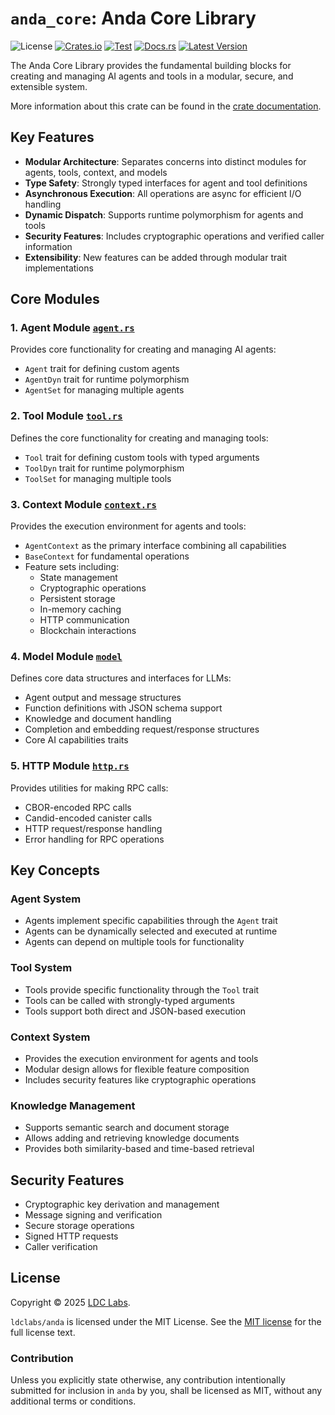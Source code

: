 # `anda_core`: Anda Core Library

![License](https://img.shields.io/crates/l/anda_core.svg)
[![Crates.io](https://img.shields.io/crates/d/anda_core.svg)](https://crates.io/crates/anda_core)
[![Test](https://github.com/ldclabs/anda/actions/workflows/test.yml/badge.svg)](https://github.com/ldclabs/anda/actions/workflows/test.yml)
[![Docs.rs](https://docs.rs/anda_core/badge.svg)](https://docs.rs/anda_core)
[![Latest Version](https://img.shields.io/crates/v/anda_core.svg)](https://crates.io/crates/anda_core)

The Anda Core Library provides the fundamental building blocks for creating and managing AI agents and tools in a modular, secure, and extensible system.

More information about this crate can be found in the [crate documentation][docs].

## Key Features

- **Modular Architecture**: Separates concerns into distinct modules for agents, tools, context, and models
- **Type Safety**: Strongly typed interfaces for agent and tool definitions
- **Asynchronous Execution**: All operations are async for efficient I/O handling
- **Dynamic Dispatch**: Supports runtime polymorphism for agents and tools
- **Security Features**: Includes cryptographic operations and verified caller information
- **Extensibility**: New features can be added through modular trait implementations

## Core Modules

### 1. Agent Module [`agent.rs`](https://github.com/ldclabs/anda/blob/main/anda_core/src/agent.rs)
Provides core functionality for creating and managing AI agents:
- `Agent` trait for defining custom agents
- `AgentDyn` trait for runtime polymorphism
- `AgentSet` for managing multiple agents

### 2. Tool Module [`tool.rs`](https://github.com/ldclabs/anda/blob/main/anda_core/src/tool.rs)
Defines the core functionality for creating and managing tools:
- `Tool` trait for defining custom tools with typed arguments
- `ToolDyn` trait for runtime polymorphism
- `ToolSet` for managing multiple tools

### 3. Context Module [`context.rs`](https://github.com/ldclabs/anda/blob/main/anda_core/src/context.rs)
Provides the execution environment for agents and tools:
- `AgentContext` as the primary interface combining all capabilities
- `BaseContext` for fundamental operations
- Feature sets including:
  - State management
  - Cryptographic operations
  - Persistent storage
  - In-memory caching
  - HTTP communication
  - Blockchain interactions

### 4. Model Module [`model`](https://github.com/ldclabs/anda/blob/main/anda_core/src/model/mod.rs)
Defines core data structures and interfaces for LLMs:
- Agent output and message structures
- Function definitions with JSON schema support
- Knowledge and document handling
- Completion and embedding request/response structures
- Core AI capabilities traits

### 5. HTTP Module [`http.rs`](https://github.com/ldclabs/anda/blob/main/anda_core/src/http.rs)
Provides utilities for making RPC calls:
- CBOR-encoded RPC calls
- Candid-encoded canister calls
- HTTP request/response handling
- Error handling for RPC operations

## Key Concepts

### Agent System
- Agents implement specific capabilities through the `Agent` trait
- Agents can be dynamically selected and executed at runtime
- Agents can depend on multiple tools for functionality

### Tool System
- Tools provide specific functionality through the `Tool` trait
- Tools can be called with strongly-typed arguments
- Tools support both direct and JSON-based execution

### Context System
- Provides the execution environment for agents and tools
- Modular design allows for flexible feature composition
- Includes security features like cryptographic operations

### Knowledge Management
- Supports semantic search and document storage
- Allows adding and retrieving knowledge documents
- Provides both similarity-based and time-based retrieval

## Security Features
- Cryptographic key derivation and management
- Message signing and verification
- Secure storage operations
- Signed HTTP requests
- Caller verification

## License
Copyright © 2025 [LDC Labs](https://github.com/ldclabs).

`ldclabs/anda` is licensed under the MIT License. See the [MIT license][license] for the full license text.

### Contribution

Unless you explicitly state otherwise, any contribution intentionally submitted
for inclusion in `anda` by you, shall be licensed as MIT, without any
additional terms or conditions.

[docs]: https://docs.rs/anda_core
[license]: ./../LICENSE-MIT